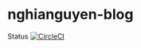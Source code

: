 # nghianguyen-blog

Status [![CircleCI](https://circleci.com/gh/ntnghia0320/nghianguyen-blog/tree/master.svg?style=svg)](https://circleci.com/gh/ntnghia0320/nghianguyen-blog/tree/master)
